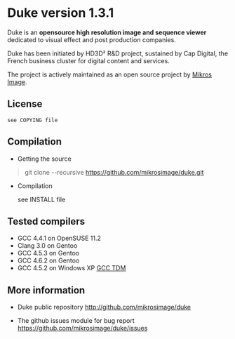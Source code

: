 Duke version 1.3.1
==================

Duke is an **opensource high resolution image and sequence viewer** dedicated to visual effect and post production companies.

Duke has been initiated by HD3D² R&D project, sustained by Cap Digital, the French business cluster for digital content and services.

The project is actively maintained as an open source project by [Mikros Image](http://www.mikrosimage.eu).
    

License
-------

    see COPYING file


Compilation
-----------

* Getting the source

> git clone --recursive https://github.com/mikrosimage/duke.git  

* Compilation

  see INSTALL file


Tested compilers
----------------

* GCC 4.4.1 on OpenSUSE 11.2
* Clang 3.0 on Gentoo
* GCC 4.5.3 on Gentoo
* GCC 4.6.2 on Gentoo
* GCC 4.5.2 on Windows XP [GCC TDM](http://tdm-gcc.tdragon.net)


More information 
----------------

* Duke public repository
http://github.com/mikrosimage/duke

* The github issues module for bug report
https://github.com/mikrosimage/duke/issues
